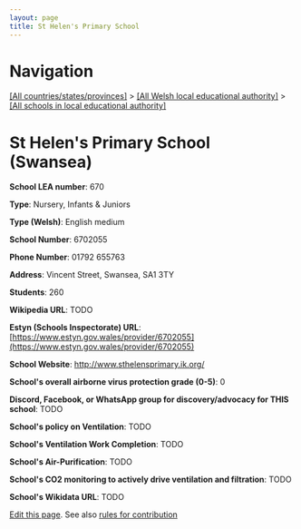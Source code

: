 ```yaml
---
layout: page
title: St Helen's Primary School
---
```

# Navigation

[[All countries/states/provinces]](../../..) > [[All Welsh local educational authority]](../..) > [[All schools in local educational authority]](..)

# St Helen's Primary School (Swansea)

**School LEA number**: 670

**Type**: Nursery, Infants & Juniors

**Type (Welsh)**: English medium

**School Number**: 6702055

**Phone Number**: 01792 655763

**Address**: Vincent Street, Swansea, SA1 3TY

**Students**: 260

**Wikipedia URL**: TODO

**Estyn (Schools Inspectorate) URL**: [https://www.estyn.gov.wales/provider/6702055](https://www.estyn.gov.wales/provider/6702055)

**School Website**: http://www.sthelensprimary.ik.org/

**School's overall airborne virus protection grade (0-5)**: 0

**Discord, Facebook, or WhatsApp group for discovery/advocacy for THIS school**: TODO

**School's policy on Ventilation**: TODO

**School's Ventilation Work Completion**: TODO

**School's Air-Purification**: TODO

**School's CO2 monitoring to actively drive ventilation and filtration**: TODO

**School's Wikidata URL**: TODO




[Edit this page](https://github.com/VentilationProject/Wales/edit/prif/./Swansea/St_Helen's_Primary_School.md). See also [rules for contribution](../../../contribution-rules/)